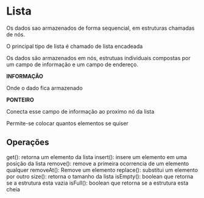 # Lista

Os dados sao armazenados de forma sequencial, em estruturas chamadas de nós.


O principal tipo de lista é chamado de lista encadeada 


Os dados são armazenados em nós, estrutuas individuais compostas por um campo de informação e um campo de endereço.


**INFORMAÇÃO**  


Onde o dado fica armazenado


**PONTEIRO** 


Conecta esse campo de informação ao proximo nó da lista



Permite-se colocar quantos elementos se quiser


## Operações


get(): retorna um elemento da lista
insert(): insere um elemento em uma posição da lista
remove(): remove a primeira ocorrencia de um elemento qualquer
removeAt(): Remove um elemento 
replace(): substitui um elemento por outro
size(): retorna o tamanho da lista
isEmpty(): boolean que retorna se a estrutura esta vazia
isFull(): boolean que retorna se a estrutura esta cheia